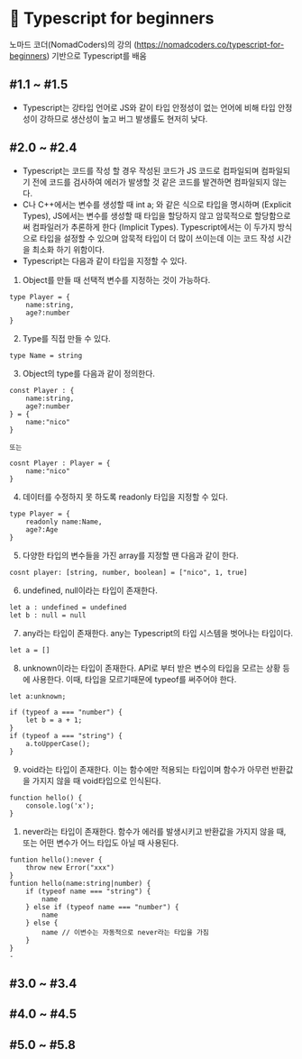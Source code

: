 # 📖 Typescript for beginners

노마드 코더(NomadCoders)의 강의 (https://nomadcoders.co/typescript-for-beginners) 기반으로 Typescript를 배움

## #1.1 ~ #1.5
- Typescript는 강타입 언어로 JS와 같이 타입 안정성이 없는 언어에 비해 타입 안정성이 강하므로 생산성이 높고 버그 발생률도 현저히 낮다.
## #2.0 ~ #2.4
- Typescript는 코드를 작성 할 경우 작성된 코드가 JS 코드로 컴파일되며 컴파일되기 전에 코드를 검사하여 에러가 발생할 것 같은 코드를 발견하면 컴파일되지 않는다.
- C나 C++에서는 변수를 생성할 때 int a; 와 같은 식으로 타입을 명시하며 (Explicit Types), JS에서는 변수를 생성할 때 타입을 할당하지 않고 암묵적으로 할당함으로써 컴파일러가 추론하게 한다 (Implicit Types). Typescript에서는 이 두가지 방식으로 타입을 설정할 수 있으며 암묵적 타입이 더 많이 쓰이는데 이는 코드 작성 시간을 최소화 하기 위함이다.
- Typescript는 다음과 같이 타입을 지정할 수 있다.
1. Object를 만들 때 선택적 변수를 지정하는 것이 가능하다.
```
type Player = {
    name:string,
    age?:number
}
```
2. Type를 직접 만들 수 있다.
```
type Name = string
```
3. Object의 type를 다음과 같이 정의한다.
```
const Player : {
    name:string,
    age?:number
} = {
    name:"nico"
}

또는 

cosnt Player : Player = {
    name:"nico"
}
```
4. 데이터를 수정하지 못 하도록 readonly 타입을 지정할 수 있다.
```
type Player = {
    readonly name:Name,
    age?:Age
}
```
5. 다양한 타입의 변수들을 가진 array를 지정할 땐 다음과 같이 한다.
```
cosnt player: [string, number, boolean] = ["nico", 1, true]
```
6. undefined, null이라는 타입이 존재한다.
```
let a : undefined = undefined
let b : null = null
```
7. any라는 타입이 존재한다. any는 Typescript의 타입 시스템을 벗어나는 타입이다.
```
let a = []
```
8. unknown이라는 타입이 존재한다. API로 부터 받은 변수의 타입을 모르는 상황 등에 사용한다. 이때, 타입을 모르기때문에 typeof를 써주어야 한다.
```
let a:unknown;

if (typeof a === "number") {
    let b = a + 1;
}
if (typeof a === "string") {
    a.toUpperCase();
}
```
9. void라는 타입이 존재한다. 이는 함수에만 적용되는 타입이며 함수가 아무런 반환값을 가지지 않을 때 void타입으로 인식된다.
```
function hello() {
    console.log('x');
}
```
1.  never라는 타입이 존재한다. 함수가 에러를 발생시키고 반환값을 가지지 않을 때, 또는 어떤 변수가 어느 타입도 아닐 때 사용된다.
```
funtion hello():never {
    throw new Error("xxx")
}
funtion hello(name:string|number) {
    if (typeof name === "string") {
        name
    } else if (typeof name === "number") {
        name
    } else {
        name // 이변수는 자동적으로 never라는 타입을 가짐
    }
}
- 
```
## #3.0 ~ #3.4

## #4.0 ~ #4.5

## #5.0 ~ #5.8